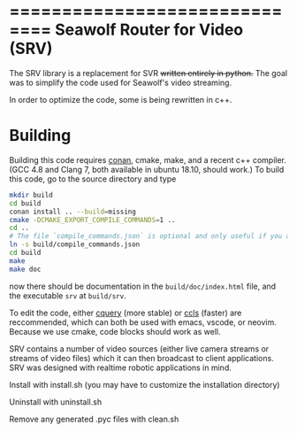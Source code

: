 ==============================
Seawolf Router for Video (SRV)
==============================

The SRV library is a replacement for SVR ~~written entirely
in python.~~ The goal was to simplify the code used for
Seawolf's video streaming.

In order to optimize the code, some is being rewritten in c++. 

# Building
Building this code requires [conan](https://github.com/conan-io/conan), cmake,
make, and a recent c++ compiler. (GCC 4.8 and Clang 7, both available in ubuntu 18.10, should work.)
To build this code, go to the source directory and type

```bash
mkdir build
cd build
conan install .. --build=missing
cmake -DCMAKE_EXPORT_COMPILE_COMMANDS=1 ..
cd ..
# The file `compile_commands.json` is optional and only useful if you are using an IDE.
ln -s build/compile_commands.json
cd build
make
make doc
```
now there should be documentation in the `build/doc/index.html` file, and
the executable `srv` at `build/srv`.


To edit the code, either [cquery](https://github.com/cquery-project/cquery.git) 
(more stable) or [ccls](https://github.com/MaskRay/ccls.git) (faster) are reccommended,
which can both be used with emacs, vscode, or neovim. Because we use cmake, code blocks
should work as well.


SRV contains a number of video sources (either live camera streams or streams of video files) which it can then broadcast to client applications. SRV was designed
with realtime robotic applications in mind.

Install with install.sh (you may have to customize the installation directory)

Uninstall with uninstall.sh

Remove any generated .pyc files with clean.sh
